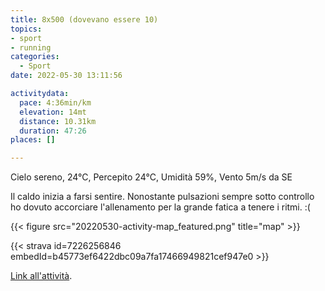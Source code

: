```yaml
---
title: 8x500 (dovevano essere 10)
topics:
- sport
- running
categories: 
  - Sport
date: 2022-05-30 13:11:56

activitydata:
  pace: 4:36min/km
  elevation: 14mt
  distance: 10.31km
  duration: 47:26
places: []

---
```


Cielo sereno, 24°C, Percepito 24°C, Umidità 59%, Vento 5m/s da SE

<!--more-->

Il caldo inizia a farsi sentire. Nonostante pulsazioni sempre sotto controllo ho dovuto accorciare l'allenamento per la grande fatica a tenere i ritmi. :(

{{<  figure src="20220530-activity-map_featured.png" title="map" >}}

{{< strava id=7226256846 embedId=b45773ef6422dbc09a7fa17466949821cef947e0 >}}

[Link all'attività](https://strava.com/activities/7226256846).

